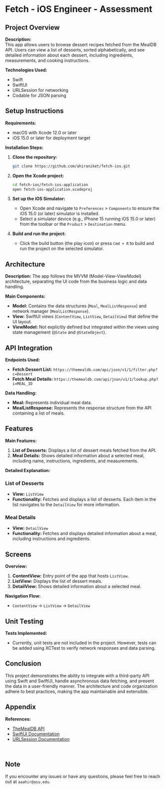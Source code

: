 # Fetch - iOS Engineer - Assessment

## Project Overview

**Description:**  
This app allows users to browse dessert recipes fetched from the MealDB API. Users can view a list of desserts, sorted alphabetically, and see detailed information about each dessert, including ingredients, measurements, and cooking instructions.

**Technologies Used:**
- Swift
- SwiftUI
- URLSession for networking
- Codable for JSON parsing

## Setup Instructions

**Requirements:**
- macOS with Xcode 12.0 or later
- iOS 15.0 or later for deployment target

**Installation Steps:**
1. **Clone the repository:**
    ```sh
    git clone https://github.com/ahiraniket/fetch-ios.git
    ```

2. **Open the Xcode project:**
    ```sh
    cd fetch-ios/fetch-ios-application
    open fetch-ios-application.xcodeproj
    ```

3. **Set up the iOS Simulator:**
    - Open Xcode and navigate to `Preferences` > `Components` to ensure the iOS 15.0 (or later) simulator is installed.
    - Select a simulator device (e.g., iPhone 15 running iOS 15.0 or later) from the toolbar or the `Product` > `Destination` menu.

4. **Build and run the project:**
    - Click the build button (the play icon) or press `Cmd + R` to build and run the project on the selected simulator.

## Architecture

**Description:**
The app follows the MVVM (Model-View-ViewModel) architecture, separating the UI code from the business logic and data handling.

**Main Components:**
- **Model:** Contains the data structures (`Meal`, `MealListResponse`) and network manager (`MealListResponse`).
- **View:** SwiftUI views (`ContentView`, `ListView`, `DetailView`) that define the UI layout.
- **ViewModel:** Not explicitly defined but integrated within the views using state management (`@State` and `@StateObject`).

## API Integration

**Endpoints Used:**
- **Fetch Dessert List:** `https://themealdb.com/api/json/v1/1/filter.php?c=Dessert`
- **Fetch Meal Details:** `https://themealdb.com/api/json/v1/1/lookup.php?i=MEAL_ID`

**Data Handling:**
- **Meal:** Represents individual meal data.
- **MealListResponse:** Represents the response structure from the API containing a list of meals.

## Features

**Main Features:**
1. **List of Desserts:** Displays a list of dessert meals fetched from the API.
2. **Meal Details:** Shows detailed information about a selected meal, including name, instructions, ingredients, and measurements.

**Detailed Explanation:**

### List of Desserts
- **View:** `ListView`
- **Functionality:** Fetches and displays a list of desserts. Each item in the list navigates to the `DetailView` for more information.

### Meal Details
- **View:** `DetailView`
- **Functionality:** Fetches and displays detailed information about a meal, including instructions and ingredients.

## Screens

**Overview:**

1. **ContentView:** Entry point of the app that hosts `ListView`.
2. **ListView:** Displays the list of dessert meals.
3. **DetailView:** Shows detailed information about a selected meal.

**Navigation Flow:**
- `ContentView` -> `ListView` -> `DetailView`

## Unit Testing

**Tests Implemented:**
- Currently, unit tests are not included in the project. However, tests can be added using XCTest to verify network responses and data parsing.

## Conclusion

This project demonstrates the ability to integrate with a third-party API using Swift and SwiftUI, handle asynchronous data fetching, and present the data in a user-friendly manner. The architecture and code organization adhere to best practices, making the app maintainable and extensible.

## Appendix

**References:**
- [TheMealDB API](https://themealdb.com/api.php)
- [SwiftUI Documentation](https://developer.apple.com/documentation/swiftui/)
- [URLSession Documentation](https://developer.apple.com/documentation/foundation/urlsession)

<br>

## Note
If you encounter any issues or have any questions, please feel free to reach out at `aaahir@asu.edu`.

